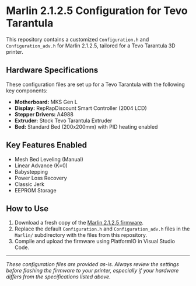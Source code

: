 # Marlin 2.1.2.5 Configuration for Tevo Tarantula

This repository contains a customized `Configuration.h` and `Configuration_adv.h` for Marlin 2.1.2.5, tailored for a Tevo Tarantula 3D printer.

## Hardware Specifications

These configuration files are set up for a Tevo Tarantula with the following key components:

*   **Motherboard:** MKS Gen L
*   **Display:** RepRapDiscount Smart Controller (2004 LCD)
*   **Stepper Drivers:** A4988
*   **Extruder:** Stock Tevo Tarantula Extruder
*   **Bed:** Standard Bed (200x200mm) with PID heating enabled

## Key Features Enabled

*   Mesh Bed Leveling (Manual)
*   Linear Advance (K=0)
*   Babystepping
*   Power Loss Recovery
*   Classic Jerk
*   EEPROM Storage

## How to Use

1.  Download a fresh copy of the [Marlin 2.1.2.5 firmware](https://github.com/MarlinFirmware/Marlin/releases/tag/2.1.2.5).
2.  Replace the default `Configuration.h` and `Configuration_adv.h` files in the `Marlin/` subdirectory with the files from this repository.
3.  Compile and upload the firmware using PlatformIO in Visual Studio Code.

---

*These configuration files are provided as-is. Always review the settings before flashing the firmware to your printer, especially if your hardware differs from the specifications listed above.*